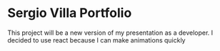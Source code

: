 # Sergio Villa Portfolio


This project will be a new version of my presentation as a developer.
I decided to use react because I can make animations quickly




